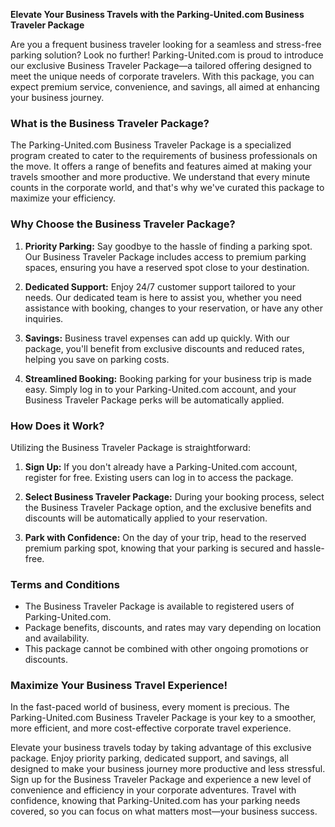 **Elevate Your Business Travels with the Parking-United.com Business Traveler Package**

Are you a frequent business traveler looking for a seamless and stress-free parking solution? Look no further! Parking-United.com is proud to introduce our exclusive Business Traveler Package—a tailored offering designed to meet the unique needs of corporate travelers. With this package, you can expect premium service, convenience, and savings, all aimed at enhancing your business journey.

### **What is the Business Traveler Package?**

The Parking-United.com Business Traveler Package is a specialized program created to cater to the requirements of business professionals on the move. It offers a range of benefits and features aimed at making your travels smoother and more productive. We understand that every minute counts in the corporate world, and that's why we've curated this package to maximize your efficiency.

### **Why Choose the Business Traveler Package?**

1. **Priority Parking:** Say goodbye to the hassle of finding a parking spot. Our Business Traveler Package includes access to premium parking spaces, ensuring you have a reserved spot close to your destination.

2. **Dedicated Support:** Enjoy 24/7 customer support tailored to your needs. Our dedicated team is here to assist you, whether you need assistance with booking, changes to your reservation, or have any other inquiries.

3. **Savings:** Business travel expenses can add up quickly. With our package, you'll benefit from exclusive discounts and reduced rates, helping you save on parking costs.

4. **Streamlined Booking:** Booking parking for your business trip is made easy. Simply log in to your Parking-United.com account, and your Business Traveler Package perks will be automatically applied.

### **How Does it Work?**

Utilizing the Business Traveler Package is straightforward:

1. **Sign Up:** If you don't already have a Parking-United.com account, register for free. Existing users can log in to access the package.

2. **Select Business Traveler Package:** During your booking process, select the Business Traveler Package option, and the exclusive benefits and discounts will be automatically applied to your reservation.

3. **Park with Confidence:** On the day of your trip, head to the reserved premium parking spot, knowing that your parking is secured and hassle-free.

### **Terms and Conditions**

- The Business Traveler Package is available to registered users of Parking-United.com.
- Package benefits, discounts, and rates may vary depending on location and availability.
- This package cannot be combined with other ongoing promotions or discounts.

### **Maximize Your Business Travel Experience!**

In the fast-paced world of business, every moment is precious. The Parking-United.com Business Traveler Package is your key to a smoother, more efficient, and more cost-effective corporate travel experience.

Elevate your business travels today by taking advantage of this exclusive package. Enjoy priority parking, dedicated support, and savings, all designed to make your business journey more productive and less stressful. Sign up for the Business Traveler Package and experience a new level of convenience and efficiency in your corporate adventures. Travel with confidence, knowing that Parking-United.com has your parking needs covered, so you can focus on what matters most—your business success.